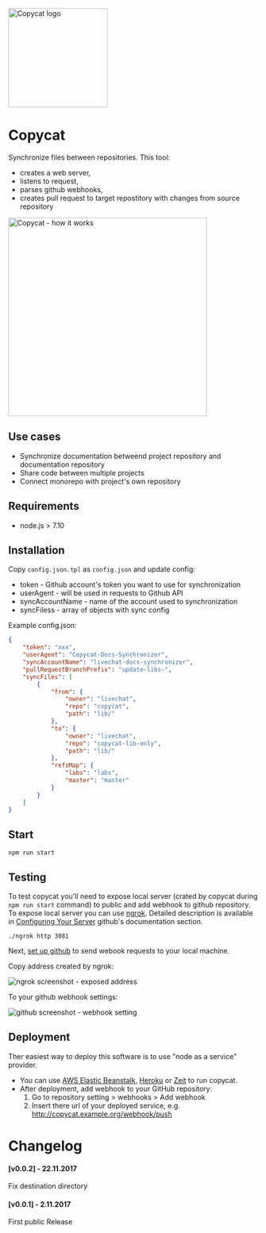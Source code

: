 <img src="https://static.staging.livechatinc.com/1520/OY0OYN7GUH/fd36406499d70e560c0e61b19fa1a392/copycat.png" alt="Copycat logo" width="200px">

# Copycat

Synchronize files between repositories. This tool:
- creates a web server,
- listens to request,
- parses github webhooks,
- creates pull request to target repostitory with changes from source repository

<img src="https://static.staging.livechatinc.com/1520/OY0O0Q2OFU/c8d6a88d4a2467e03c993acaddd445f7/copycat-chart.png" alt="Copycat - how it works" width="400px">

## Use cases

- Synchronize documentation betweend project repository and documentation repository
- Share code between multiple projects
- Connect monorepo with project's own repository

## Requirements

- node.js > 7.10

## Installation

Copy `config.json.tpl` as `config.json` and update config:

- token - Github account's token you want to use for synchronization
- userAgent - will be used in requests to Github API
- syncAccountName - name of the account used to synchronization
- syncFiless - array of objects with sync config

Example config.json:

```json
{
    "token": "xxx",
    "userAgent": "Copycat-Docs-Synchronizer",
    "syncAccountName": "livechat-docs-synchronizer",
    "pullRequestBranchPrefix": "update-libs-",
    "syncFiles": [
        {
            "from": {
                "owner": "livechat",
                "repo": "copycat",
                "path": "lib/"
            },
            "to": {
                "owner": "livechat",
                "repo": "copycat-lib-only",
                "path": "lib/"
            },
            "refsMap": {
                "labs": "labs",
                "master": "master"
            }
        }
    ]
}

```

## Start

`npm run start`

## Testing

To test copycat you'll need to expose local server (crated by copycat during `npm run start` command) to public and add webhook to github repository.
To expose local server you can use [ngrok](https://ngrok.com/). Detailed description is available in [Configuring Your Server](https://developer.github.com/webhooks/configuring/) github's documentation section.
```
./ngrok http 3081
```
Next, [set up github](https://developer.github.com/webhooks/creating/) to send webook requests to your local machine.

Copy address created by ngrok:

<img src="https://static.staging.livechatinc.com/1520/OY0O0S6C34/5758871df367f1d68cc246dc3dc39331/config1.png" alt="ngrok screenshot - exposed address">

To your github webhook settings:

<img src="https://static.staging.livechatinc.com/1520/OY0O0S6C34/4a728e5227c1d1e45dd63d39b0f691d4/config2.png" alt="github screenshot - webhook setting">

## Deployment

Ther easiest way to deploy this software is to use "node as a service" provider. 
-  You can use [AWS Elastic Beanstalk](https://aws.amazon.com/elasticbeanstalk/), [Heroku](https://heroku.com) or [Zeit](https://zeit.co/) to run copycat.
-  After deployment, add webhook to your GitHub repository:
    1. Go to repository setting > webhooks > Add webhook
    2. Insert there url of your deployed service, e.g. http://copycat.example.org/webhook/push

# Changelog

#### [v0.0.2] - 22.11.2017
Fix destination directory

#### [v0.0.1] - 2.11.2017
First public Release
